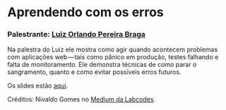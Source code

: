 # Aprendendo com os erros

### Palestrante: [Luiz Orlando Pereira Braga](https://github.com/luizbraga)

Na palestra do Luiz ele mostra como agir quando acontecem problemas com aplicações web — tais como pânico em produção, testes falhando e falta de monitoramento. Ele demonstra técnicas de como parar o sangramento, quanto e como evitar possíveis erros futuros.

Os slides estão [aqui](https://speakerdeck.com/labcodes/aprendendo-com-os-erros).

Créditos: Nivaldo Gomes no [Medium da Labcodes](https://medium.com/labcodes/talks-na-pybr14-c59bf78f5e6e).